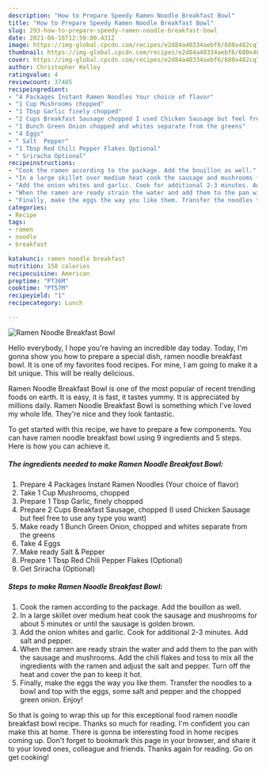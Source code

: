 ```yaml
---
description: "How to Prepare Speedy Ramen Noodle Breakfast Bowl"
title: "How to Prepare Speedy Ramen Noodle Breakfast Bowl"
slug: 293-how-to-prepare-speedy-ramen-noodle-breakfast-bowl
date: 2021-06-16T12:59:00.431Z
image: https://img-global.cpcdn.com/recipes/e2d84a40334aebf6/680x482cq70/ramen-noodle-breakfast-bowl-recipe-main-photo.jpg
thumbnail: https://img-global.cpcdn.com/recipes/e2d84a40334aebf6/680x482cq70/ramen-noodle-breakfast-bowl-recipe-main-photo.jpg
cover: https://img-global.cpcdn.com/recipes/e2d84a40334aebf6/680x482cq70/ramen-noodle-breakfast-bowl-recipe-main-photo.jpg
author: Christopher Kelley
ratingvalue: 4
reviewcount: 37485
recipeingredient:
- "4 Packages Instant Ramen Noodles Your choice of flavor"
- "1 Cup Mushrooms chopped"
- "1 Tbsp Garlic finely chopped"
- "2 Cups Breakfast Sausage chopped I used Chicken Sausage but feel free to use any type you want"
- "1 Bunch Green Onion chopped and whites separate from the greens"
- "4 Eggs"
- " Salt  Pepper"
- "1 Tbsp Red Chili Pepper Flakes Optional"
- " Sriracha Optional"
recipeinstructions:
- "Cook the ramen according to the package. Add the bouillon as well."
- "In a large skillet over medium heat cook the sausage and mushrooms for about 5 minutes or until the sausage is golden brown."
- "Add the onion whites and garlic. Cook for additional 2-3 minutes. Add salt and pepper."
- "When the ramen are ready strain the water and add them to the pan with the sausage and mushrooms. Add the chili flakes and toss to mix all the ingredients with the ramen and adjust the salt and pepper. Turn off the heat and cover the pan to keep it hot."
- "Finally, make the eggs the way you like them. Transfer the noodles to a bowl and top with the eggs, some salt and pepper and the chopped green onion. Enjoy!"
categories:
- Recipe
tags:
- ramen
- noodle
- breakfast

katakunci: ramen noodle breakfast 
nutrition: 158 calories
recipecuisine: American
preptime: "PT36M"
cooktime: "PT57M"
recipeyield: "1"
recipecategory: Lunch

---
```



![Ramen Noodle Breakfast Bowl](https://img-global.cpcdn.com/recipes/e2d84a40334aebf6/680x482cq70/ramen-noodle-breakfast-bowl-recipe-main-photo.jpg)

Hello everybody, I hope you're having an incredible day today. Today, I'm gonna show you how to prepare a special dish, ramen noodle breakfast bowl. It is one of my favorites food recipes. For mine, I am going to make it a bit unique. This will be really delicious.



Ramen Noodle Breakfast Bowl is one of the most popular of recent trending foods on earth. It is easy, it is fast, it tastes yummy. It is appreciated by millions daily. Ramen Noodle Breakfast Bowl is something which I've loved my whole life. They're nice and they look fantastic.


To get started with this recipe, we have to prepare a few components. You can have ramen noodle breakfast bowl using 9 ingredients and 5 steps. Here is how you can achieve it.

<!--inarticleads1-->

##### The ingredients needed to make Ramen Noodle Breakfast Bowl:

1. Prepare 4 Packages Instant Ramen Noodles (Your choice of flavor)
1. Take 1 Cup Mushrooms, chopped
1. Prepare 1 Tbsp Garlic, finely chopped
1. Prepare 2 Cups Breakfast Sausage, chopped (I used Chicken Sausage but feel free to use any type you want)
1. Make ready 1 Bunch Green Onion, chopped and whites separate from the greens
1. Take 4 Eggs
1. Make ready  Salt &amp; Pepper
1. Prepare 1 Tbsp Red Chili Pepper Flakes (Optional)
1. Get  Sriracha (Optional)




<!--inarticleads2-->

##### Steps to make Ramen Noodle Breakfast Bowl:

1. Cook the ramen according to the package. Add the bouillon as well.
1. In a large skillet over medium heat cook the sausage and mushrooms for about 5 minutes or until the sausage is golden brown.
1. Add the onion whites and garlic. Cook for additional 2-3 minutes. Add salt and pepper.
1. When the ramen are ready strain the water and add them to the pan with the sausage and mushrooms. Add the chili flakes and toss to mix all the ingredients with the ramen and adjust the salt and pepper. Turn off the heat and cover the pan to keep it hot.
1. Finally, make the eggs the way you like them. Transfer the noodles to a bowl and top with the eggs, some salt and pepper and the chopped green onion. Enjoy!




So that is going to wrap this up for this exceptional food ramen noodle breakfast bowl recipe. Thanks so much for reading. I'm confident you can make this at home. There is gonna be interesting food in home recipes coming up. Don't forget to bookmark this page in your browser, and share it to your loved ones, colleague and friends. Thanks again for reading. Go on get cooking!

